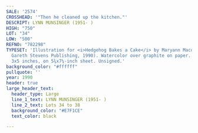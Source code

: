 ```yaml
---
SALE: '2574'
CROSSHEAD: '"Then he cleaned up the kitchen."'
DESCRIPT: LYNN MUNSINGER (1951- )
HIGH: "750"
LOT: "34"
LOW: "500"
REFNO: "782298"
TYPESET: 'Illustration for <i>Hedgehog Bakes a Cake</i> by Maryann Macdonald (Milwaukee:
  Gareth Stevens Publishing, 1990). Watercolor over graphite on paper. 75x125 mm;
  3x5 inches, on 5¾x7¼-inch sheet. Unsigned.'
background_color: "#ffffff"
pullquote: ''
year: 1990
header: true
large_header_text:
  header_type: Large
  line_1_text: LYNN MUNSINGER (1951- )
  line_2_text: Lots 34 to 38
  background_color: "#E7F1CE"
  text_color: black

---
```

